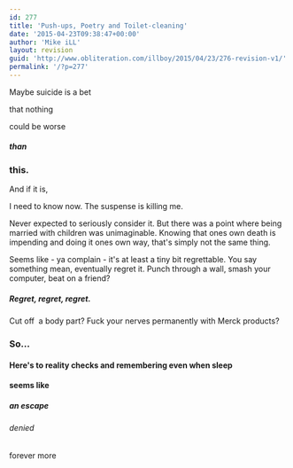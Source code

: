 ```yaml
---
id: 277
title: 'Push-ups, Poetry and Toilet-cleaning'
date: '2015-04-23T09:38:47+00:00'
author: 'Mike iLL'
layout: revision
guid: 'http://www.obliteration.com/illboy/2015/04/23/276-revision-v1/'
permalink: '/?p=277'
---
```


Maybe suicide is a bet

that nothing

could be worse
<h5>than</h5>
<h3>this.</h3>
And if it is,

I need to know now. The suspense is killing me.

Never expected to seriously consider it. But there was a point where being married with children was unimaginable. Knowing that ones own death is impending and doing it ones own way, that's simply not the same thing.

Seems like - ya complain - it's at least a tiny bit regrettable. You say something mean, eventually regret it. Punch through a wall, smash your computer, beat on a friend?
<h5>Regret, regret, regret.</h5>
Cut off  a body part? Fuck your nerves permanently with Merck products?
<h3>So...</h3>
<h4>Here's to reality checks and remembering even when sleep</h4>
<h4>seems like</h4>
<h5>an escape</h5>
<h6>denied</h6>
forever more